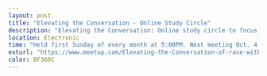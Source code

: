 ```yaml
---
layout: post
title: "Elevating the Conversation - Online Study Circle"
description: "Elevating the Conversation: Online study circle to focus on race within our communities."
location: Electronic
time: "Held first Sunday of every month at 5:00PM. Next meeting Oct. 4."
exturl: "https://www.meetup.com/Elevating-the-Conversation-of-race-within-our-Communities"
color: BF360C
---
```


